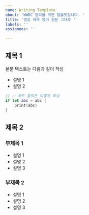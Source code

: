 ```yaml
---
name: Writing Template
about: 'WWDC 정리를 위한 템플릿입니다. '
title: '영상 제목 영어 원문 그대로 '
labels: ''
assignees: ''

---
```


## 제목 1

본문 텍스트는 다음과 같이 작성
- 설명 1
- 설명 2

```swift
// ✅ 코드 블럭은 이렇게 작성
if let abc = abc {
    print(abc)
}
```

## 제목 2 

### 부제목  1

- 설명 1
- 설명 2
- 설명 3

### 부제목 2

- 설명 1
- 설명 2
- 설명 3
